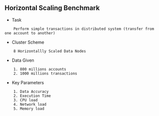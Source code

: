 Horizontal Scaling Benchmark
---

- Task
```
    Perform simple transactions in distributed system (transfer from one account to another)
```
- Cluster Scheme
```
    8 Horizontallly Scaled Data Nodes
```
- Data Given    
```
    1. 800 millions accounts
    2. 1000 millions transactions   
```
- Key Parameters
```
    1. Data Accuracy
    2. Execution Time
    3. CPU load
    4. Network load
    5. Memory load

```
    